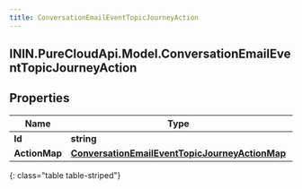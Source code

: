 ```yaml
---
title: ConversationEmailEventTopicJourneyAction
---
```

## ININ.PureCloudApi.Model.ConversationEmailEventTopicJourneyAction

## Properties

|Name | Type | Description | Notes|
|------------ | ------------- | ------------- | -------------|
| **Id** | **string** |  | [optional] |
| **ActionMap** | [**ConversationEmailEventTopicJourneyActionMap**](ConversationEmailEventTopicJourneyActionMap.html) |  | [optional] |
{: class="table table-striped"}


